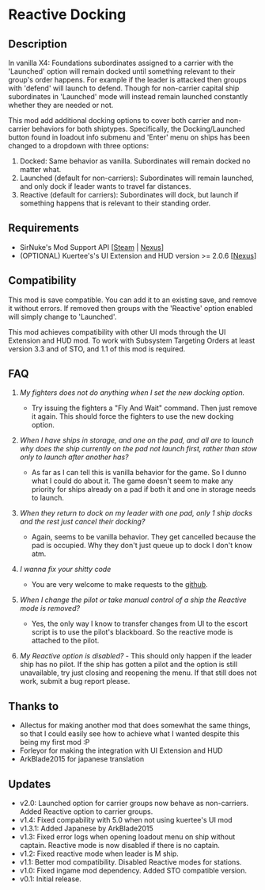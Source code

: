 # Reactive Docking

## Description
In vanilla X4: Foundations subordinates assigned to a carrier with the 'Launched' option will remain docked until something relevant to their group's order happens. 
For example if the leader is attacked then groups with 'defend' will launch to defend.
Though for non-carrier capital ship subordinates in 'Launched' mode will instead remain launched constantly whether they are needed or not.

This mod add additional docking options to cover both carrier and non-carrier behaviors for both shiptypes.
Specifically, the Docking/Launched button found in loadout info submenu and 'Enter' menu on ships has been changed to a dropdown with three options:
1. Docked: Same behavior as vanilla. Subordinates will remain docked no matter what.
2. Launched (default for non-carriers): Subordinates will remain launched, and only dock if leader wants to travel far distances.
3. Reactive (default for carriers): Subordinates will dock, but launch if something happens that is relevant to their standing order.

## Requirements

* SirNuke's Mod Support API [[Steam](https://steamcommunity.com/sharedfiles/filedetails/?id=2042901274) | [Nexus](https://www.nexusmods.com/x4foundations/mods/503)]
* (OPTIONAL) Kuertee's's UI Extension and HUD version >= 2.0.6 [[Nexus](https://www.nexusmods.com/x4foundations/mods/552?tab=description)]

## Compatibility
This mod is save compatible. You can add it to an existing save, and remove it without errors. If removed then groups with the 'Reactive' option enabled will simply change to 'Launched'.

This mod achieves compatibility with other UI mods through the UI Extension and HUD mod.
To work with Subsystem Targeting Orders at least version 3.3 and of STO, and 1.1 of this mod is required.

## FAQ

1. *My fighters does not do anything when I set the new docking option.*
	- Try issuing the fighters a "Fly And Wait" command. Then just remove it again. This should force the fighters to use the new docking option.
	
2. *When I have ships in storage, and one on the pad, and all are to launch why does the ship currently on the pad not launch first, rather than stow only to launch after another has?*
	- As far as I can tell this is vanilla behavior for the game. So I dunno what I could do about it. The game doesn't seem to make any priority for ships already on a pad if both it and one in storage needs to launch.

3. *When they return to dock on my leader with one pad, only 1 ship docks and the rest just cancel their docking?*
	- Again, seems to be vanilla behavior. They get cancelled because the pad is occupied. Why they don't just queue up to dock I don't know atm.

4. *I wanna fix your shitty code*
	- You are very welcome to make requests to the [github](https://github.com/runekn/x4-reactive-docking).

5. *When I change the pilot or take manual control of a ship the Reactive mode is removed?*
	- Yes, the only way I know to transfer changes from UI to the escort script is to use the pilot's blackboard. So the reactive mode is attached to the pilot.

6. *My Reactive option is disabled?*
	﻿- This should only happen if the leader ship has no pilot. If the ship has gotten a pilot and the option is still unavailable, try just closing and reopening the menu. If that still does not work, submit a bug report please.

## Thanks to
* Allectus for making another mod that does somewhat the same things, so that I could easily see how to achieve what I wanted despite this being my first mod :P
* Forleyor for making the integration with UI Extension and HUD
* ArkBlade2015 for japanese translation

## Updates

* v2.0: Launched option for carrier groups now behave as non-carriers. Added Reactive option to carrier groups.
* v1.4: Fixed compability with 5.0 when not using kuertee's UI mod
* v1.3.1: Added Japanese by ArkBlade2015
* v1.3: Fixed error logs when opening loadout menu on ship without captain. Reactive mode is now disabled if there is no captain.
* v1.2: Fixed reactive mode when leader is M ship.
* v1.1: Better mod compatibility. Disabled Reactive modes for stations.
* v1.0: Fixed ingame mod dependency. Added STO compatible version.
* v0.1: Initial release.
